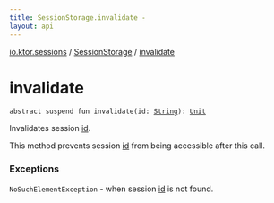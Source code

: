 ```yaml
---
title: SessionStorage.invalidate - 
layout: api
---
```


<div class='api-docs-breadcrumbs'><a href="../index.html">io.ktor.sessions</a> / <a href="index.html">SessionStorage</a> / <a href="./invalidate.html">invalidate</a></div>

# invalidate

<div class="signature"><code><span class="keyword">abstract</span> <span class="keyword">suspend</span> <span class="keyword">fun </span><span class="identifier">invalidate</span><span class="symbol">(</span><span class="parameterName" id="io.ktor.sessions.SessionStorage$invalidate(kotlin.String)/id">id</span><span class="symbol">:</span>&nbsp;<a href="https://kotlinlang.org/api/latest/jvm/stdlib/kotlin/-string/index.html"><span class="identifier">String</span></a><span class="symbol">)</span><span class="symbol">: </span><a href="https://kotlinlang.org/api/latest/jvm/stdlib/kotlin/-unit/index.html"><span class="identifier">Unit</span></a></code></div>

Invalidates session <a href="invalidate.html#io.ktor.sessions.SessionStorage$invalidate(kotlin.String)/id">id</a>.

This method prevents session <a href="invalidate.html#io.ktor.sessions.SessionStorage$invalidate(kotlin.String)/id">id</a> from being accessible after this call.

### Exceptions

<code>NoSuchElementException</code> - when session <a href="invalidate.html#io.ktor.sessions.SessionStorage$invalidate(kotlin.String)/id">id</a> is not found.